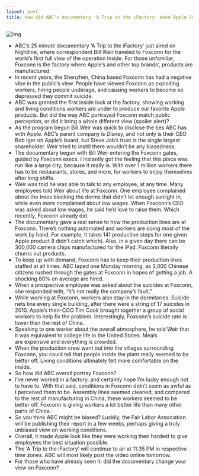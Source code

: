 ```yaml
---
layout: post
title: How did ABC's documentary 'A Trip to the iFactory' make Apple look?
---
```

![img](http://media.idownloadblog.com/wp-content/uploads/2012/02/img_6967_ss_120220_ssh-1.jpeg)
* ABC’s 25 minute documentary ‘A Trip to the iFactory‘ just aired on Nightline, where correspondent Bill Weir traveled to Foxconn for the world’s first full view of the operation inside. For those unfamiliar, Foxconn is the factory where Apple’s and other top brands’, products are manufactured.
* In recent years, the Shenzhen, China based Foxconn has had a negative vibe in the public’s view. People have viewed Foxconn as exploiting workers, hiring people underage, and causing workers to become so depressed they commit suicide.
* ABC was granted the first inside look at the factory, showing working and living conditions workers are under to produce our favorite Apple products. But did the way ABC portrayed Foxconn match public perception, or did it bring a whole different view (spoiler alert)?
* As the program begun Bill Weir was quick to disclose the ties ABC has with Apple. ABC’s parent company is Disney, and not only is their CEO Bob Iger on Apple’s board, but Steve Job’s trust is the single largest shareholder. Weir tried to instill there wouldn’t be any biasedness.
* The documentary begun with Bill Weir entering the Foxconn gates, guided by Foxconn execs. I instantly got the feeling that this place was run like a large city, because it really is. With over 1 million workers there has to be restaurants, stores, and more, for workers to enjoy themselves after long shifts.
* Weir was told he was able to talk to any employee, at any time. Many employees told Weir about life at Foxconn. One employee complained about the trees blocking the dorms that didn’t let enough sunlight in, while even more complained about low wages. When Foxconn’s CEO was asked about low wages, he said he’d love to raise them. Which recently, Foxconn already did.
* The documentary gave a real sense to how the production lines are at Foxconn. There’s nothing automated and workers are doing most of the work by hand. For example, it takes 141 production steps for one given Apple product (I didn’t catch which). Also, in a given day there can be 300,000 camera chips manufactured for the iPad. Foxconn literally churns out products.
* To keep up with demand, Foxconn has to keep their production lines staffed at all times. ABC taped one Monday morning, as 3,000 Chinese citizens rushed through the gates at Foxconn in hopes of getting a job. A shocking 80% on average are hired.
* When a prospective employee was asked about the suicides at Foxconn, she responded with, “it’s not really the company’s fault.”
* While working at Foxconn, workers also stay in the dormitories. Suicide nets line every single building, after there were a string of 17 suicides in 2010. Apple’s then-COO Tim Cook brought together a group of social workers to help fix the problem. Interestingly, Foxconn’s suicide rate is lower than the rest of China.
* Speaking to one worker about the overall atmosphere, he told Weir that it was equivalent to college life in the United States. Meals are expensive and everything is crowded.
* When the production crew went out into the villages surrounding Foxconn, you could tell that people inside the plant really seemed to be better off. Living conditions ultimately felt more comfortable on the inside.
* So how did ABC overall portray Foxconn?
* I’ve never worked in a factory, and certainly hope I’m lucky enough not to have to. With that said, conditions in Foxconn didn’t seem as awful as I perceived them to be. Assembly lines seemed cleaned, and compared to the rest of manufacturing in China, these workers seemed to be better off. Foxconn is giving workers a lot better life than many other parts of China.
* So you think ABC might be biased? Luckily, the Fair Labor Association will be publishing their report in a few weeks, perhaps giving a truly unbiased view on working conditions.
* Overall, it made Apple look like they were working their hardest to give employees the best situation possible.
* The ‘A Trip to the iFactory’ will continue to air at 11:35 PM in respective time zones. ABC will most likely post the video online tomorrow.
* For those who have already seen it: did the documentary change your view on Foxconn?

